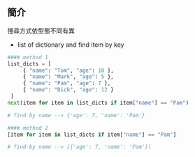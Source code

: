 ## 簡介
搜尋方式依型態不同有異  

* list of dictionary and find item by key
```python
#### method 1
list_dicts = [
     { "name": "Tom", "age": 10 },
     { "name": "Mark", "age": 5 },
     { "name": "Pam", "age": 7 },
     { "name": "Dick", "age": 12 }
 ]
next(item for item in list_dicts if item["name"] == "Pam")

# find by name --> {'age': 7, 'name': 'Pam'}

#### method 2
[item for item in list_dicts if item["name"] == "Pam"]

# find by name --> [{'age': 7, 'name': 'Pam'}]
```
